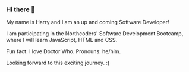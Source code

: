 ### Hi there 👋
My name is Harry and I am an up and coming Software Developer! 

I am participating in the Northcoders' Software Development Bootcamp, where I will learn JavaScript, HTML and CSS. 

Fun fact: I love Doctor Who. Pronouns: he/him.

Looking forward to this exciting journey. :) 


<!--
**HarryW217/HarryW217** is a ✨ _special_ ✨ repository because its `README.md` (this file) appears on your GitHub profile.

Here are some ideas to get you started:

- 🔭 I’m currently working on ...
- 🌱 I’m currently learning ...
- 👯 I’m looking to collaborate on ...
- 🤔 I’m looking for help with ...
- 💬 Ask me about ...
- 📫 How to reach me: ...
- 😄 Pronouns: ...
- ⚡ Fun fact: ...
-->
